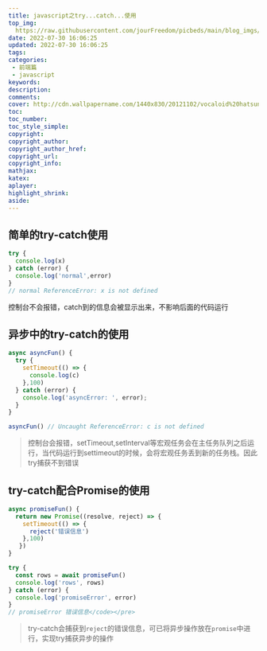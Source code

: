 ```yaml
---
title: javascript之try...catch...使用
top_img: 
  https://raw.githubusercontent.com/jourFreedom/picbeds/main/blog_imgs/8ea16b280878493e8b07cd4f33c4b465_9b9b8903ca754025ae8507dbb805525a_thumb.jpg
date: 2022-07-30 16:06:25
updated: 2022-07-30 16:06:25
tags:
categories:
 - 前端篇
 - javascript
keywords:
description:
comments:
cover: http://cdn.wallpapername.com/1440x830/20121102/vocaloid%20hatsune%20miku%20love%20is%20war%20armbands%201440x830%20wallpaper_www.wallpapername.com_73.jpg
toc:
toc_number:
toc_style_simple:
copyright:
copyright_author:
copyright_author_href:
copyright_url:
copyright_info:
mathjax:
katex:
aplayer:
highlight_shrink:
aside:
---
```




## 简单的try-catch使用

```js
try {
  console.log(x)
} catch (error) {
  console.log('normal',error)
}
// normal ReferenceError: x is not defined
```

控制台不会报错，catch到的信息会被显示出来，不影响后面的代码运行

## 异步中的try-catch的使用

```js
async asyncFun() {
  try {
    setTimeout(() => {
      console.log(c)
    },100)
  } catch (error) {
    console.log('asyncError: ', error);
  }
}

asyncFun() // Uncaught ReferenceError: c is not defined
```

> 控制台会报错，setTimeout,setInterval等宏观任务会在主任务队列之后运行，当代码运行到settimeout的时候，会将宏观任务丢到新的任务栈。因此try捕获不到错误</p>

## try-catch配合Promise的使用

```js
async promiseFun() {
  return new Promise((resolve, reject) => {
    setTimeout(() => {
      reject('错误信息')
    },100)
   })
}

try {
  const rows = await promiseFun()
  console.log('rows', rows)
} catch (error) {
  console.log('promiseError', error)
}
// promiseError 错误信息</code></pre>
```

> try-catch会捕获到`reject`的错误信息，可已将异步操作放在`promise`中进行，实现try捕获异步的操作
